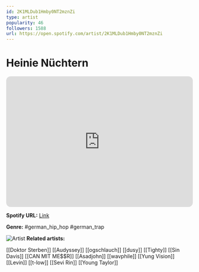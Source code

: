 ```yaml
---
id: 2K1MLDub1Hmby0NT2mznZi
type: artist
popularity: 46
followers: 1588
url: https://open.spotify.com/artist/2K1MLDub1Hmby0NT2mznZi
---
```

# Heinie Nüchtern

<iframe style="border-radius:12px" src="https://open.spotify.com/embed/artist/2K1MLDub1Hmby0NT2mznZi" width="100%" height="352" frameBorder="0" allowfullscreen="" allow="autoplay; clipboard-write; encrypted-media; fullscreen; picture-in-picture" loading="lazy"></iframe>

**Spotify URL:** [Link](https://open.spotify.com/artist/2K1MLDub1Hmby0NT2mznZi)

**Genre:**  #german_hip_hop #german_trap

![Artist](https://i.scdn.co/image/ab6761610000e5ebd2013ed2eb120af200a336ed)
**Related artists:**

[[Doktor Sterben]]
[[Audyssey]]
[[ogschlauch]]
[[dusy]]
[[Tighty]]
[[Sin Davis]]
[[CAN MIT ME$$R]]
[[Asadjohn]]
[[wavphile]]
[[Yung Vision]]
[[Levin]]
[[t-low]]
[[Sevi Rin]]
[[Young Taylor]]
